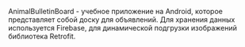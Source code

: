 AnimalBulletinBoard - учебное приложение на Android, которое представляет собой доску для объявлений. Для хранения данных используется Firebase, для динамической подгрузки изображений библиотека Retrofit.
